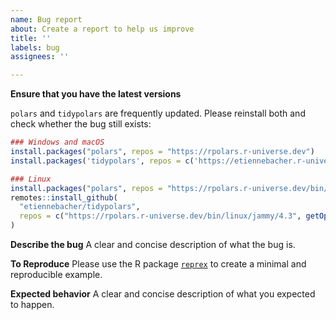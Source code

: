 ```yaml
---
name: Bug report
about: Create a report to help us improve
title: ''
labels: bug
assignees: ''

---
```


<!-- Please fill this template -->

**Ensure that you have the latest versions**

`polars` and `tidypolars` are frequently updated. Please reinstall both and check whether the bug still exists:
```r
### Windows and macOS
install.packages("polars", repos = "https://rpolars.r-universe.dev")
install.packages('tidypolars', repos = c('https://etiennebacher.r-universe.dev', 'https://cloud.r-project.org'))

### Linux
install.packages("polars", repos = "https://rpolars.r-universe.dev/bin/linux/jammy/4.3")
remotes::install_github(
  "etiennebacher/tidypolars", 
  repos = c("https://rpolars.r-universe.dev/bin/linux/jammy/4.3", getOption("repos"))
)
```

**Describe the bug**
A clear and concise description of what the bug is.

**To Reproduce**
Please use the R package [`reprex`](https://reprex.tidyverse.org/) to create a minimal and reproducible example.

**Expected behavior**
A clear and concise description of what you expected to happen.
